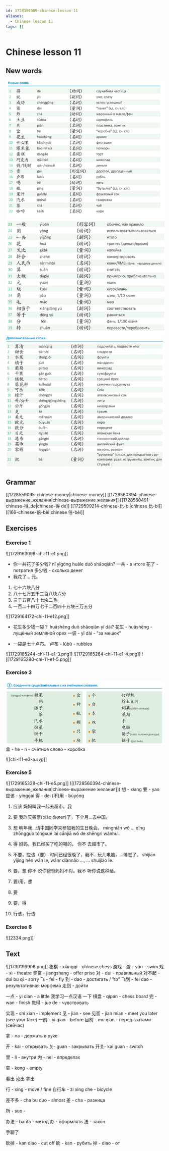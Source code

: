 ```yaml
---
id: 1728386089-chinese-lesson-11
aliases:
  - Chinese lesson 11
tags: []
---
```

# Chinese lesson 11

## New words
![chi-l11.png](assets/imgs/chi-l11.png)
![chi-l11-2.png](assets/imgs/chi-l11-2.png)
![chi-l11-3.png](assets/imgs/chi-l11-3.png)

## Grammar
[[1728559095-chinese-money|chinese-money]]
[[1728560394-chinese-выражение_желания|chinese-выражение желания]]
[[1728560491-chinese-得_de|chinese-得 de]]
[[1729599214-chinese-比-bi|chinese 比-bi]]
[[166-chinese-倍-bèi|chinese 倍-bèi]]

## Exercises
### Exercise 1
![[1729163098-chi-11-e1.png]]
- 你一共花了多少钱?
nǐ yīgòng huāle duō shǎoqián?
一共 - в итоге
花了 - потратил
多少钱 - сколько денег
- 我花了... 元。

1. 七十六块八分
2. 八十七万五千二百八块六分
3. 三千五百八十七块二毛
4. 一百二十四万七千二百四十五块三万五分

![[1729164172-chi-11-e12.png]]
- 花生多少钱一袋？
huāshēng duō shǎoqián yī dài?
花生 - huāshēng - лущёный земляной орех
一袋 - yī dài - "за мешок"

- 一袋是七十卢布。
卢布 - lúbù - rubbles

![[1729165244-chi-11-e1-3.png]]
![[1729165264-chi-11-e1-4.png]]
![[1729165280-chi-11-e1-5.png]]

### Exercise 3
![chi-l11-e3.png](assets/imgs/chi-l11-e3.png)
盒 - he - n - счётное слово - коробка

![[chi-l11-e3-a.svg]]

### Exercise 5
![[1729165328-chi-11-e5.png]]
([[1728560394-chinese-выражение_желания|chinese-выражение желания]])
想 - xiang
要 - yao
应该 - yinggai
得 - dei
(不)用 - bùyòng

1. 应该
妈妈叫我一起去超市。我

2. 要
我昨天买票(piào билет)了，下个月...去中国。

3. 想
明年我...请中国同学来参加我的生日晚会。
míngnián wǒ ... qǐng zhōngguó tóngxué lái cānjiā wǒ de shēngri wǎnhuì.

4. 得
妈妈，我已经买了吃的喝的， 你不 去超市了。


5. 不要，应该（要）
时间已经很晚了，我不...玩儿电脑，...睡觉了。
shíjiān yǐjing hěn wǎn le, wánr diànnǎo ..., ... shuìjiào le.

6. 要，想
你不 说你爸爸妈妈不对。我不 听你说这种话。

7. 要/用，想

8. 要

9. 要，得

10. 行该，行该


### Exercise 6
![[2334.png]]

## Text
![[1730199908.png]]
象棋 - xiàngqí - chinese chess
游戏 - 
游 - yóu - swim
戏 - xì - theatre
奖赏 - jiangshang - offer prise
对 - dui - правильный
对不起 - dui bu qi - sorry
飞 - fei - fly
到 - dao - достигать / "to"
飞到 - fei dao - 
результативная морфема
走到 - дойти

一点 - yi dian - a little
我学习一点汉语
一下
棋盘 - qipan - chess board
完 - wan - finish
觉得 - jue de - чувствовать

实现 - shi xian - implement
见 - jian - see
见面 - jian mian - meet you later (see your face)
一前 - yi qian - before
目前 - mu qian - перед глазами (сейчас)

拿 - na - держать в руке

开 - kai - открывать
关- guan - закрывать
开关- kai guan - switch

里 - li - внутри
内 - nei - впределах

空 - kong - empty

看出
沁出
拿出

行 - xing - move / fine
自行车 - zi xing che - bicycle

差不多 - cha bu duo - almost
差 - cha - разница

所 - suo - 

办法 - banfa - метод
办 - оформлять
法 - закон

手聊了

砍掉 - kan diao - cut off
砍 - kan - рубить
掉 - diao - от





